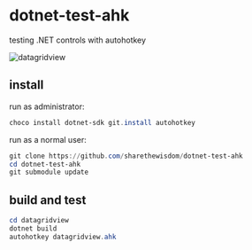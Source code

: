 # dotnet-test-ahk
testing .NET controls with autohotkey

![datagridview](https://github.com/user-attachments/assets/b531a876-8788-4ce2-8f1a-d7c3124408f2)

## install

run as administrator:

```powershell
choco install dotnet-sdk git.install autohotkey
```

run as a normal user:

```powershell
git clone https://github.com/sharethewisdom/dotnet-test-ahk
cd dotnet-test-ahk
git submodule update
```

## build and test

```powershell
cd datagridview
dotnet build
autohotkey datagridview.ahk
```
